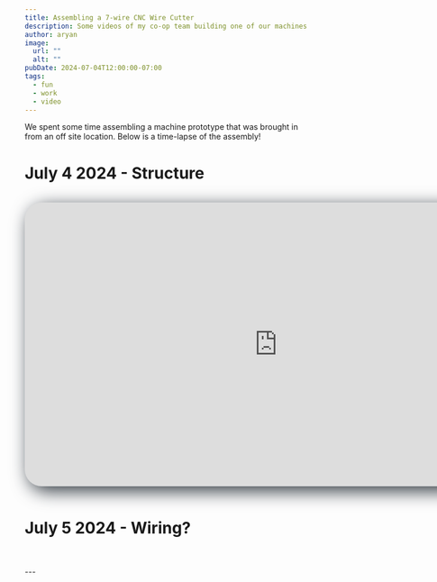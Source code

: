 ```yaml
---
title: Assembling a 7-wire CNC Wire Cutter
description: Some videos of my co-op team building one of our machines
author: aryan
image:
  url: ""
  alt: ""
pubDate: 2024-07-04T12:00:00-07:00
tags:
  - fun
  - work
  - video
---
```


We spent some time assembling a machine prototype that was brought in from an off site location. Below is a time-lapse of the assembly!

# July 4 2024 - Structure
<br>
<div style="border-radius: 30px; width: 896px; overflow: hidden; filter: drop-shadow(#2d353d 0.5rem 0.5rem 1rem)">
  <iframe width="896" height="504" src="https://www.youtube.com/embed/uSuscXJOmzM?rel=0&modestbranding=1" title="Setup July 4 2024" frameborder="0" allow="accelerometer; autoplay; clipboard-write; encrypted-media; gyroscope" referrerpolicy="strict-origin-when-cross-origin"></iframe>
</div>
<br>

# July 5 2024 - Wiring?
<br>

<br>
---